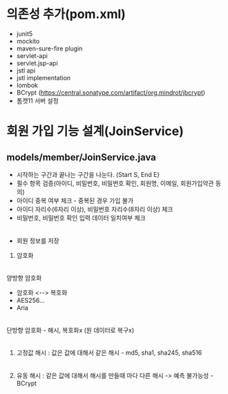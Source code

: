# 의존성 추가(pom.xml)
- junit5
- mockito
- maven-sure-fire plugin
- servlet-api
- servlet.jsp-api
- jstl api
- jstl implementation
- lombok
- BCrypt (https://central.sonatype.com/artifact/org.mindrot/jbcrypt)
- 톰캣11 서버 설정

# 회원 가입 기능 설계(JoinService)
## models/member/JoinService.java
- 시작하는 구간과 끝나는 구간을 나눈다. (Start S, End E)
- 필수 항목 검증(아이디, 비밀번호, 비밀번호 확인, 회원명, 이메일, 회원가입약관 동의)
- 아이디 중복 여부 체크 - 중복된 경우 가입 불가
- 아이디 자리수(6자리 이상), 비밀번호 자리수(8자리 이상) 체크
- 비밀번호, 비밀번호 확인 입력 데이터 일치여부 체크
######
- 회원 정보를 저장 
1) 암호화
######
양방향 암호화 
- 암호화 <--> 복호화 
- AES256... 
- Aria
######
단방향 암호화 - 해시, 복호화x (원 데이터로 복구x)
######
1) 고정값 해시 : 값은 값에 대해서 같은 해시 - md5, sha1, sha245, sha516
######
2) 유동 해시 : 같은 값에 대해서 해시를 만들때 마다 다른 해시 -> 예측 불가능성 - BCrypt
